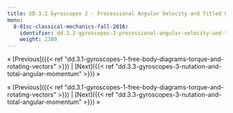 ```yaml
---
title: DD.3.2 Gyroscopes 2 - Precessional Angular Velocity and Titled Gyroscopes
menu:
  8-01sc-classical-mechanics-fall-2016:
    identifier: dd.3.2-gyroscopes-2-precessional-angular-velocity-and-titled-gyroscopes
    weight: 2380
---
```

« [Previous]({{< ref "dd.3.1-gyroscopes-1-free-body-diagrams-torque-and-rotating-vectors" >}}) | [Next]({{< ref "dd.3.3-gyroscopes-3-nutation-and-total-angular-momentum" >}}) »

« [Previous]({{< ref "dd.3.1-gyroscopes-1-free-body-diagrams-torque-and-rotating-vectors" >}}) | [Next]({{< ref "dd.3.3-gyroscopes-3-nutation-and-total-angular-momentum" >}}) »